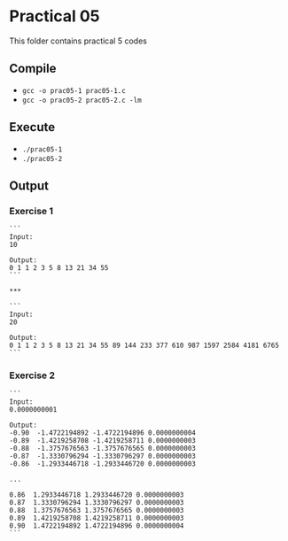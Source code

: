 # Practical 05

This folder contains practical 5 codes

## Compile

- `gcc -o prac05-1 prac05-1.c`
- `gcc -o prac05-2 prac05-2.c -lm`

## Execute

- `./prac05-1`
- `./prac05-2`

## Output

### Exercise 1 
    ```
    Input: 
    10

    Output: 
    0 1 1 2 3 5 8 13 21 34 55
    ```

    ***

    ```
    Input: 
    20

    Output: 
    0 1 1 2 3 5 8 13 21 34 55 89 144 233 377 610 987 1597 2584 4181 6765
    ```
### Exercise 2
    ```
    Input: 
    0.0000000001

    Output: 
    -0.90  -1.4722194892 -1.4722194896 0.0000000004 
    -0.89  -1.4219258708 -1.4219258711 0.0000000003
    -0.88  -1.3757676563 -1.3757676565 0.0000000003
    -0.87  -1.3330796294 -1.3330796297 0.0000000003
    -0.86  -1.2933446718 -1.2933446720 0.0000000003
    
    ...
    
    0.86  1.2933446718 1.2933446720 0.0000000003
    0.87  1.3330796294 1.3330796297 0.0000000003
    0.88  1.3757676563 1.3757676565 0.0000000003
    0.89  1.4219258708 1.4219258711 0.0000000003
    0.90  1.4722194892 1.4722194896 0.0000000004
    ```




